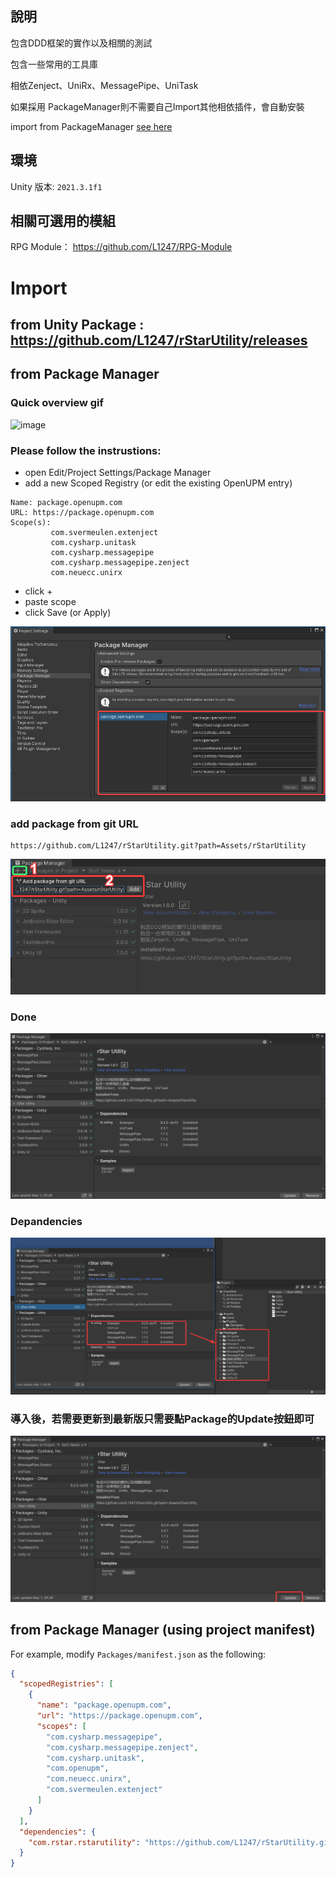 ## 說明

包含DDD框架的實作以及相關的測試

包含一些常用的工具庫

相依Zenject、UniRx、MessagePipe、UniTask

如果採用 PackageManager則不需要自己Import其他相依插件，會自動安裝

import from PackageManager [see here](https://github.com/L1247/rStarUtility#from-package-manager)

## 環境

Unity 版本: `2021.3.1f1`

## 相關可選用的模組
RPG Module： https://github.com/L1247/RPG-Module


# Import

## from Unity Package : https://github.com/L1247/rStarUtility/releases

## from Package Manager

### Quick overview gif
![image](https://github.com/L1247/rStarUtility/blob/master/ScreenShots/rStarUtility.gif?raw=true)

### Please follow the instrustions:
* open Edit/Project Settings/Package Manager
* add a new Scoped Registry (or edit the existing OpenUPM entry)
```
Name: package.openupm.com
URL: https://package.openupm.com
Scope(s): 
         com.svermeulen.extenject
         com.cysharp.unitask
         com.cysharp.messagepipe
         com.cysharp.messagepipe.zenject
         com.neuecc.unirx
```
* click +
* paste scope
* click Save (or Apply)

![](https://github.com/L1247/rStarUtility/blob/master/ScreenShots/Unity_Package.Openupm.png?raw=true)

### add package from git URL
```
https://github.com/L1247/rStarUtility.git?path=Assets/rStarUtility
```

![](https://github.com/L1247/rStarUtility/blob/master/ScreenShots/Unity_AddPackageFromGitURL_New.png?raw=true)

### Done
![](https://github.com/L1247/rStarUtility/blob/master/ScreenShots/Unity_Overview.png?raw=true)

### Depandencies
![](https://github.com/L1247/rStarUtility/blob/master/ScreenShots/Unity_Depandencies.png?raw=true)

### 導入後，若需要更新到最新版只需要點Package的Update按鈕即可
![](https://github.com/L1247/rStarUtility/blob/master/ScreenShots/Unity_UpdateToNewVersion.png?raw=true)

## from Package Manager (using project manifest)

For example, modify `Packages/manifest.json` as the following:

```json
{
  "scopedRegistries": [
    {
      "name": "package.openupm.com",
      "url": "https://package.openupm.com",
      "scopes": [
        "com.cysharp.messagepipe",
        "com.cysharp.messagepipe.zenject",
        "com.cysharp.unitask",
        "com.openupm",
        "com.neuecc.unirx",
        "com.svermeulen.extenject"
      ]
    }
  ],
  "dependencies": {
    "com.rstar.rstarutility": "https://github.com/L1247/rStarUtility.git?path=Assets/rStarUtility"
  }
}
```

